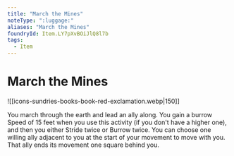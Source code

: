 ```yaml
---
title: "March the Mines"
noteType: ":luggage:"
aliases: "March the Mines"
foundryId: Item.LY7pXvBOiJlQ8l7b
tags:
  - Item
---
```


# March the Mines
![[icons-sundries-books-book-red-exclamation.webp|150]]

You march through the earth and lead an ally along. You gain a burrow Speed of 15 feet when you use this activity (if you don't have a higher one), and then you either Stride twice or Burrow twice. You can choose one willing ally adjacent to you at the start of your movement to move with you. That ally ends its movement one square behind you.
